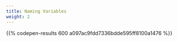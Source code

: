 ```yaml
---
title: Naming Variables
weight: 2
---
```



{{% codepen-results 600 a097ac9fdd7336bdde595ff8100a1476 %}}